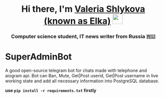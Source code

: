 <h1 align="center">
  Hi there, I'm <a href="https://github.com/tima03/" target="_blank">Valeria Shlykova (known as Elka)</a>
  <img src="https://github.com/blackcater/blackcater/raw/main/images/Hi.gif" height="32"/>
</h1>
<h3 align="center">Computer science student, IT news writer from Russia 🇷🇺</h3>

<h1>SuperAdminBot</h1>

<p>A good open-source telegram bot for chats made with telephone and aiogram api. Bot can Ban, Mute, Get|Post userid, Get|Post username in live working state and add all necessary information into PostgreSQL database.</p>

<p><strong>use <code>pip install -r requirements.txt</code> firstly</strong></p>
